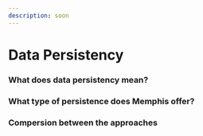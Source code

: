 ```yaml
---
description: soon
---
```


# Data Persistency

### What does data persistency mean?



### What type of persistence does Memphis offer?

### Compersion between the approaches
